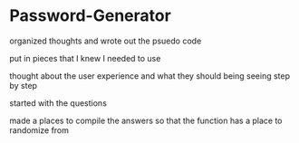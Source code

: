 # Password-Generator

organized thoughts and wrote out the psuedo code 

put in pieces that I knew I needed to use

thought about the user experience and what they should being seeing step by step

started with the questions 

made a places to compile the answers so that the function has a place to randomize from 
